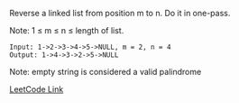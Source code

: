 Reverse a linked list from position m to n. Do it in one-pass.

Note: 1 $\le$ m $\le$ n $\le$ length of list.

```
Input: 1->2->3->4->5->NULL, m = 2, n = 4
Output: 1->4->3->2->5->NULL
```

Note: empty string is considered a valid palindrome

[LeetCode Link](https://leetcode.com/problems/reverse-linked-list-ii/)

